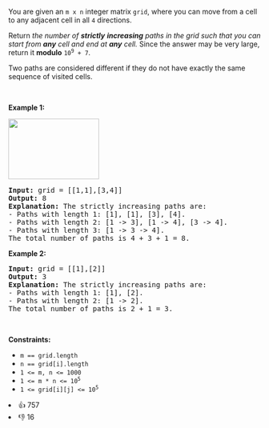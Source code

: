 <p>You are given an <code>m x n</code> integer matrix <code>grid</code>, where you can move from a cell to any adjacent cell in all <code>4</code> directions.</p>

<p>Return <em>the number of <strong>strictly</strong> <strong>increasing</strong> paths in the grid such that you can start from <strong>any</strong> cell and end at <strong>any</strong> cell. </em>Since the answer may be very large, return it <strong>modulo</strong> <code>10<sup>9</sup> + 7</code>.</p>

<p>Two paths are considered different if they do not have exactly the same sequence of visited cells.</p>

<p>&nbsp;</p> 
<p><strong class="example">Example 1:</strong></p> 
<img alt="" src="https://assets.leetcode.com/uploads/2022/05/10/griddrawio-4.png" style="width: 181px; height: 121px;" /> 
<pre>
<strong>Input:</strong> grid = [[1,1],[3,4]]
<strong>Output:</strong> 8
<strong>Explanation:</strong> The strictly increasing paths are:
- Paths with length 1: [1], [1], [3], [4].
- Paths with length 2: [1 -&gt; 3], [1 -&gt; 4], [3 -&gt; 4].
- Paths with length 3: [1 -&gt; 3 -&gt; 4].
The total number of paths is 4 + 3 + 1 = 8.
</pre>

<p><strong class="example">Example 2:</strong></p>

<pre>
<strong>Input:</strong> grid = [[1],[2]]
<strong>Output:</strong> 3
<strong>Explanation:</strong> The strictly increasing paths are:
- Paths with length 1: [1], [2].
- Paths with length 2: [1 -&gt; 2].
The total number of paths is 2 + 1 = 3.
</pre>

<p>&nbsp;</p> 
<p><strong>Constraints:</strong></p>

<ul> 
 <li><code>m == grid.length</code></li> 
 <li><code>n == grid[i].length</code></li> 
 <li><code>1 &lt;= m, n &lt;= 1000</code></li> 
 <li><code>1 &lt;= m * n &lt;= 10<sup>5</sup></code></li> 
 <li><code>1 &lt;= grid[i][j] &lt;= 10<sup>5</sup></code></li> 
</ul>

<div><li>👍 757</li><li>👎 16</li></div>
